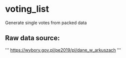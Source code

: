 # voting_list
Generate single votes from packed data

## Raw data source:
'''
https://wybory.gov.pl/pe2019/pl/dane_w_arkuszach
'''
